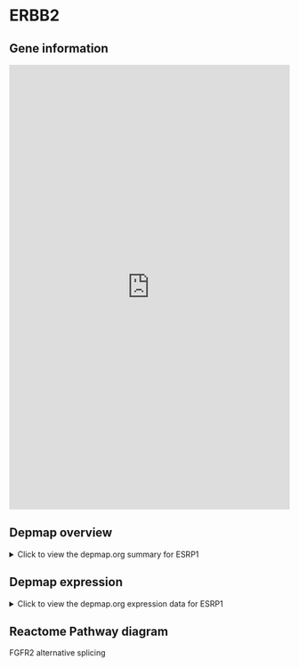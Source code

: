 <h1>ERBB2</h1>

<h2>Gene information</h2>
<iframe src="https://depmap.org/portal/gene/ESRP1?tab=about" style="border:none;width:100%;height:800px"></iframe>

<h2>Depmap overview</h2>
<details>
  <summary>Click to view the depmap.org summary for ESRP1</summary>
  <iframe src="https://depmap.org/portal/gene/ESRP1?tab=overview" style="border:none;width:100%;height:800px"></iframe>
</details>

<h2>Depmap expression</h2>
<details>
  <summary>Click to view the depmap.org expression data for ESRP1</summary>
  <iframe src="https://depmap.org/portal/gene/ESRP1?tab=characterization" style="border:none;width:100%;height:800px"></iframe>
</details>



<h2>Reactome Pathway diagram</h2>
FGFR2 alternative splicing
<div id="diagramHolder"></div>

<script>
    //Creating the Reactome Diagram widget
    //Take into account a proxy needs to be set up in your server side pointing to www.reactome.org
    function onReactomeDiagramReady(){  //This function is automatically called when the widget code is ready to be used
        var diagram = Reactome.Diagram.create({
            "placeHolder" : "diagramHolder",
            "width" : 900,
            "height" : 500
        });

        //Initialising it to the "Hemostasis" pathway
        diagram.loadDiagram("R-HSA-6803529");

        //Adding different listeners

        diagram.onDiagramLoaded(function (loaded) {
            console.info("Loaded ", loaded);
            diagram.flagItems("BAD");
	    diagram.flagItems("Q92934");
            if (loaded == "R-HSA-6803529") diagram.selectItem("R-HSA-6803529");
        });

     }
</script>



